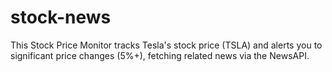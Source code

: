 # stock-news
This Stock Price Monitor tracks Tesla's stock price (TSLA) and alerts you to significant price changes (5%+), fetching related news via the NewsAPI.
